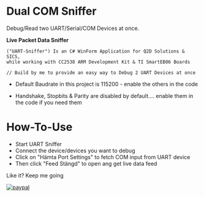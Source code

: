 # Dual COM Sniffer
Debug/Read two UART/Serial/COM Devices at once.

<b>Live Packet Data Sniffer</b>



    ("UART-Sniffer") Is an C# WinForm Application for Q2D Solutions & SICS,
    while working with CC2538 ARM Development Kit & TI SmartEB06 Boards
    
    // Build by me to provide an easy way to Debug 2 UART Devices at once
    
    

 
* Default Baudrate in this project is 115200 - enable the others in the code

* Handshake, Stopbits &  Parity are disabled by default.... enable them in the code if you need them


# How-To-Use
- Start UART Sniffer
- Connect the device/devices you want to debug
- Click on "Hämta Port Settings" to fetch COM input from UART device
- Then click "Feed Stängd" to open ang get live data feed





        
Like it?   Keep me going


[![paypal](https://www.paypalobjects.com/en_US/i/btn/btn_donateCC_LG.gif)](https://www.paypal.com/cgi-bin/webscr?cmd=_s-xclick&hosted_button_id=LFMQEBTS2VH4U)
